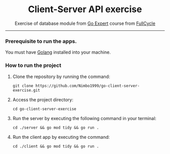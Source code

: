 <div>
    <h1 align="center">Client-Server API exercise</h1>
    <p align="center">Exercise of database module from <a href="https://goexpert.fullcycle.com.br/pos-goexpert/" target="_blank">Go Expert</a> course from <a href="https://fullcycle.com.br/" target="_blank">FullCycle</a><p>
</div>
<hr>

### Prerequisite to run the apps.

You must have [Golang](https://go.dev/dl/) installed into your machine.

### How to run the project

1. Clone the repository by running the command:
    ```(bash)
    git clone https://github.com/Nimbo1999/go-client-server-exercise.git
    ```

2. Access the project directory:
    ```(bash)
    cd go-client-server-exercise
    ```

3. Run the server by executing the following command in your terminal:
    ```(bash)
    cd ./server && go mod tidy && go run .
    ```

4. Run the client app by executing the command:
    ```(bash)
    cd ./client && go mod tidy && go run .
    ```
